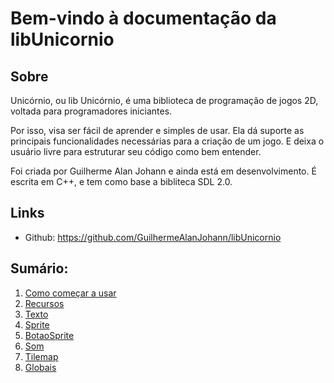 
# Bem-vindo à documentação da libUnicornio

## Sobre

Unicórnio, ou lib Unicórnio, é uma biblioteca de programação de jogos 2D, voltada para programadores iniciantes. 

Por isso, visa ser fácil de aprender e simples de usar.
Ela dá suporte as principais funcionalidades necessárias para a criação de um jogo. E deixa o usuário livre para estruturar seu código como bem entender.

Foi criada por Guilherme Alan Johann e ainda está em desenvolvimento. É escrita em C++, e tem como base a bibliteca SDL 2.0.

## Links

* Github: <https://github.com/GuilhermeAlanJohann/libUnicornio>

## Sumário:

1. [Como começar a usar](./iniciando.md)
1. [Recursos](./recursos.md)
1. [Texto](./texto.md)
1. [Sprite](./sprite.md)
1. [BotaoSprite](./botaosprite.md)
1. [Som](./som.md)
1. [Tilemap](./tilemap.md)
1. [Globais](./globais.md)
